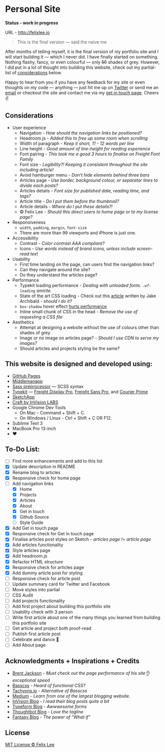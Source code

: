 # Personal Site

**Status - work in progress**

URL - http://felixlee.io

> This is the final version — said the naive me

After months of telling myself, it is the final version of my portfolio site and I will start building it — which I never did. I have finally started on something. Nothing flashy, fancy, or even colourful — only ~~5~~6 shades of grey. However, I did put in a lot of thought into building this website, check out my partial-list of [considerations](#considerations) below.

Happy to hear from you if you have any feedback for my site or even thoughts on my code — anything — just hit me up on [Twitter](https://twitter.com/im_felix) or send me an [email](mailto:hello@felixlee.io) or checkout the site and contact me via my [get in touch page](http://felixlee.io/get-in-touch). Cheers :v:

## Considerations

- User experience
  - Navigation - *How should the navigation links be positioned?*
  - Headroom.js - *Added this to free up some room when scrolling*
  - Width of paragraph - *Keep it short, 11 - 12 words per line*
  - Line height - *Good amount of line-height for reading experience*
  - Font pairing - *This took me a good 3 hours to finalise on Freight Font Family*
  - Font size - *Legibility?! Keeping it consistent throughout the site including article!*
  - Avoid hamburger menu - *Don't hide elements behind three bars*
  - Articles page - *Use border, background colour, or separator lines to divide each posts?*
  - Articles details - *Font size for published date, reading time, and tags?*
  - Article title - *Do I put them before the thumbnail?*
  - Article details - *Where do I put these details?!*
  - © Felix Lee - *Should this direct users to home page or to my license page?*
- Responsiveness
  - `width`, `padding`, `margin`, `font-size`
  - There are more than 99 viewports and iPhone is just one.
- Accessibility
  - Contrast - *Color contrast AAA compliant?*
  - Icons - *Use words instead of brand icons, unless include screen-read text*
- Usability
  - First time landing on the page, can users find the navigation links?
  - Can they navigate around the site?
  - Do they understand the articles page?
- Performance
  - Typekit loading performance - *Dealing with unloaded fonts. `.wf-loading` amirite.*
  - State of the art CSS loading - Check out this [article](https://jakearchibald.com/2016/link-in-body/) written by Jake Archibald - *should I do it?*
  - `box-shadow` hover effect [hurts performance](http://tobiasahlin.com/blog/how-to-animate-box-shadow/)
  - Inline small chunk of CSS in the head - *Remove the use of requesting a CSS file*
- Aesthetics
  - Attempt at designing a website without the use of colours other than shades of grey
  - Image or no image on articles page? - *Should I use CDN to serve my images?*
  - Should articles and projects styling be the same?

## This website is designed and developed using:

- [GitHub Pages](https://pages.github.com/)
- [Middlemanapp](https://middlemanapp.com/)
- [Sass preprocessor](http://sass-lang.com/) — SCSS syntax
- [Typekit](https://typekit.com/) — [Freight Display Pro](https://typekit.com/fonts/freight-display-pro), [Freight Sans Pro](https://typekit.com/fonts/freight-sans-pro), and [Courier Prime](https://typekit.com/fonts/courier-prime)
- [SketchApp](https://www.sketchapp.com/)
- [Craft by InVision LABS](https://www.invisionapp.com/craft)
- Google Chrome Dev Tools
  - On Mac - Command + Shift + C.
  - On Windows / Linux - Ctrl + Shift + C OR F12.
- Sublime Text 3
- MacBook Pro 13-inch
- :heart:

## To-Do List:

- [ ] Find more enhancements and add to this list
- [x] Update description in README
- [x] Rename blog to articles
- [x] Responsive check for home page
- [ ] Add navigation links
  - [x] Home
  - [x] Projects
  - [x] Articles
  - [x] About
  - [x] Get in touch
  - [x] Github Source
  - [ ] Style Guide
- [x] Add Get in touch page
- [x] Responsive check for Get in touch page
- [x] Finalise articles post styles on Sketch - *articles page != article page*
- [x] Add articles functionality
- [x] Style articles page
- [x] Add headroom.js
- [x] Refactor HTML structure
- [x] Responsive check for articles page
- [x] Add dummy article post for styling
- [ ] Responsive check for article post
- [ ] Update summary card for Twitter and Facebook
- [ ] Move styles into partial
- [ ] CSS Audit
- [ ] Add projects functionality
- [ ] Add first project about building this portfolio site
- [ ] Usability check with 3 person
- [ ] Write first article about one of the many things you learned from building this portfolio site
- [ ] Get article and project both proof-read
- [ ] Publish first article post
- [ ] Celebrate and dance :tada:
- [ ] Add About page

## Acknowledgments + Inspirations + Credits

- [Brent Jackson](http://jxnblk.com/) - *Must check out the page performance of his site:ok_hand: exceptional speed*
- [Basscss](http://www.basscss.com/) - *Heard of functional CSS?*
- [Tachyons.io](http://tachyons.io) - *Alternative of Basscss*
- [Medium](https://medium.com/) - *Learn from one of the largest blogging website.*
- [InVision Blog](http://blog.invisionapp.com/) - *I read their blog posts quite a bit*
- [Typeform Blog](http://www.typeform.com/blog/) - *Awwwesome forms*
- [Thoughtbot Blog](https://robots.thoughtbot.com/) - *Love the tagline*
- [Fantasy Blog](http://blog.fantasy.co/) - *The power of “What if”*

## License

[MIT License © Felix Lee](http://felixlee.io/mit-license)
